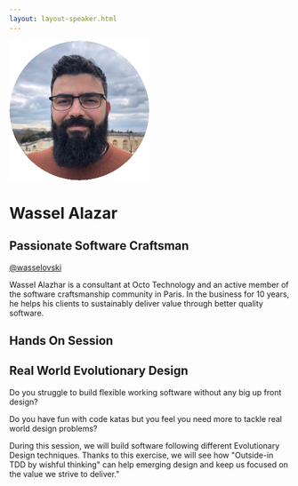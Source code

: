 ```yaml
---
layout: layout-speaker.html
---
```


<div class="container section featured-speaker">
  <div class="row">
    <div class="col-xs-12 col-sm-2 img-container">
      <img class="speaker-page-img" src="../img/speakers/Wassel-Alazhar-ON.png">
    </div>
    <div class="col-xs-12 col-sm-10 copy-container">
        <h1 class="speaker-header">Wassel Alazar</h1>
        <h2 class="speaker-subtitle">Passionate Software Craftsman</h2>
        <p class="copy"><a class="speaker-handle" href="https://twitter.com/wasselovski" target="_blank">@wasselovski</a></p>
        <p class="copy">Wassel Alazhar is a consultant at Octo Technology and an active member of the software craftsmanship community in Paris. In the business for 10 years, he helps his clients to sustainably deliver value through better quality software.</p>
        <h2 class="speaker-subheader">Hands On Session</h2>
        <h2 class="speaker-subheader gold">Real World Evolutionary Design</h2>
        <p class="copy">Do you struggle to build flexible working software without any big up front design?
        <p class="copy">Do you have fun with code katas but you feel you need more to tackle real world design problems?
        <p class="copy">During this session, we will build software following different Evolutionary Design techniques. Thanks to this exercise, we will see how "Outside-in TDD by wishful thinking" can help emerging design and keep us focused on the value we strive to deliver."</p>
      <!--<a class="btn" href="https://ti.to/explore-ddd-conference/2017">Buy Tickets</a>-->
    </div>
  </div>
</div>